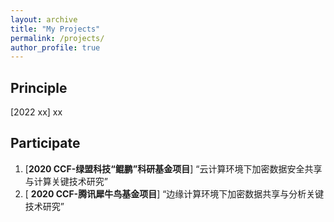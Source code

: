 ```yaml
---
layout: archive
title: "My Projects"
permalink: /projects/
author_profile: true
---
```

## Principle

[2022 xx] xx

## Participate

1. [**2020 CCF-绿盟科技“鲲鹏”科研基金项目**] “云计算环境下加密数据安全共享与计算关键技术研究”
1. [ **2020 CCF-腾讯犀牛鸟基金项目**] “边缘计算环境下加密数据共享与分析关键技术研究”